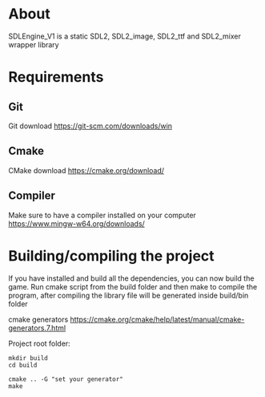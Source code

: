 # About
SDLEngine_V1 is a static SDL2, SDL2_image, SDL2_ttf and SDL2_mixer wrapper library

# Requirements
## Git
Git download https://git-scm.com/downloads/win

## Cmake
CMake download https://cmake.org/download/

## Compiler
Make sure to have a compiler installed on your computer https://www.mingw-w64.org/downloads/

# Building/compiling the project
If you have installed and build all the dependencies, you can now build the game. Run cmake script from the build folder and then make to compile the program, after compiling the library file will be generated inside build/bin folder

cmake generators https://cmake.org/cmake/help/latest/manual/cmake-generators.7.html

Project root folder:
```
mkdir build
cd build

cmake .. -G "set your generator"
make
```

